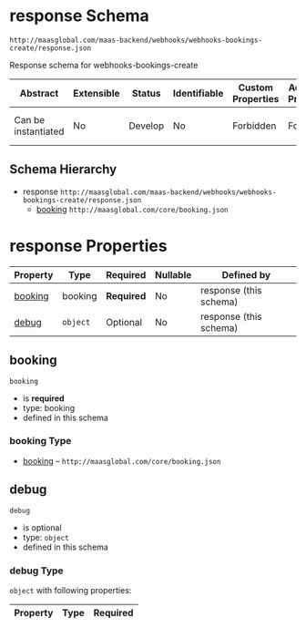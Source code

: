 # response Schema

```
http://maasglobal.com/maas-backend/webhooks/webhooks-bookings-create/response.json
```

Response schema for webhooks-bookings-create

| Abstract            | Extensible | Status  | Identifiable | Custom Properties | Additional Properties | Defined In                                                                    |
| ------------------- | ---------- | ------- | ------------ | ----------------- | --------------------- | ----------------------------------------------------------------------------- |
| Can be instantiated | No         | Develop | No           | Forbidden         | Forbidden             | [maas-backend/webhooks/webhooks-bookings-create/response.json](response.json) |

## Schema Hierarchy

- response `http://maasglobal.com/maas-backend/webhooks/webhooks-bookings-create/response.json`
  - [booking](../../../core/booking.md) `http://maasglobal.com/core/booking.json`

# response Properties

| Property            | Type     | Required     | Nullable | Defined by             |
| ------------------- | -------- | ------------ | -------- | ---------------------- |
| [booking](#booking) | booking  | **Required** | No       | response (this schema) |
| [debug](#debug)     | `object` | Optional     | No       | response (this schema) |

## booking

`booking`

- is **required**
- type: booking
- defined in this schema

### booking Type

- [booking](../../../core/booking.md) – `http://maasglobal.com/core/booking.json`

## debug

`debug`

- is optional
- type: `object`
- defined in this schema

### debug Type

`object` with following properties:

| Property | Type | Required |
| -------- | ---- | -------- |

